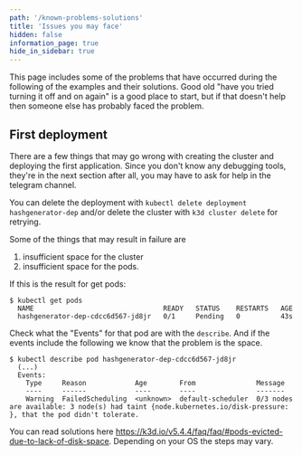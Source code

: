 ```yaml
---
path: '/known-problems-solutions'
title: 'Issues you may face'
hidden: false
information_page: true
hide_in_sidebar: true
---
```


This page includes some of the problems that have occurred during the following of the examples and their solutions. Good old "have you tried turning it off and on again" is a good place to start, but if that doesn't help then someone else has probably faced the problem.

## First deployment ##

There are a few things that may go wrong with creating the cluster and deploying the first application. Since you don't know any debugging tools, they're in the next section after all, you may have to ask for help in the telegram channel.

You can delete the deployment with `kubectl delete deployment hashgenerator-dep` and/or delete the cluster with `k3d cluster delete` for retrying.

Some of the things that may result in failure are
 1. insufficient space for the cluster
 2. insufficient space for the pods.

If this is the result for get pods:

```
$ kubectl get pods
  NAME                                READY   STATUS    RESTARTS   AGE
  hashgenerator-dep-cdcc6d567-jd8jr   0/1     Pending   0          43s
```

Check what the "Events" for that pod are with the `describe`. And if the events include the following we know that the problem is the space.

```
$ kubectl describe pod hashgenerator-dep-cdcc6d567-jd8jr
  (...)
  Events:
    Type     Reason            Age        From               Message
    ----     ------            ----       ----               -------
    Warning  FailedScheduling  <unknown>  default-scheduler  0/3 nodes are available: 3 node(s) had taint {node.kubernetes.io/disk-pressure: }, that the pod didn't tolerate.
```

You can read solutions here https://k3d.io/v5.4.4/faq/faq/#pods-evicted-due-to-lack-of-disk-space. Depending on your OS the steps may vary.

## ##
